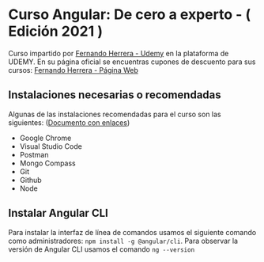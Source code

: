 # Curso Angular: De cero a experto - ( Edición 2021 )

Curso impartido por [Fernando Herrera - Udemy](https://www.udemy.com/user/550c38655ec11/) en la plataforma de UDEMY. En su página oficial se encuentras cupones de descuento para sus cursos: [Fernando Herrera - Página Web](https://fernando-herrera.com/#/home)

## Instalaciones necesarias o recomendadas

Algunas de las instalaciones recomendadas para el curso son las siguientes: ([Documento con enlaces](https://gist.github.com/Klerith/607dd6bb60b5a70bc5e4d9c81ef6501e))

- Google Chrome
- Visual Studio Code
- Postman
- Mongo Compass
- Git
- Github
- Node

## Instalar Angular CLI

Para instalar la interfaz de línea de comandos usamos el siguiente comando como administradores: `npm install -g @angular/cli`. Para observar la versión de Angular CLI usamos el comando `ng --version`
